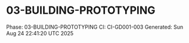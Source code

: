# 03-BUILDING-PROTOTYPING
Phase: 03-BUILDING-PROTOTYPING
CI: CI-GD001-003
Generated: Sun Aug 24 22:41:20 UTC 2025
